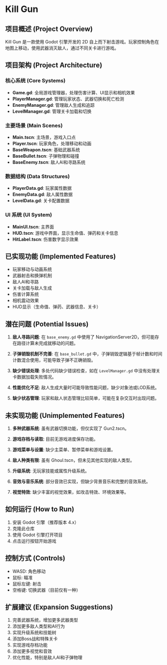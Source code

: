 # Kill Gun

## 项目概述 (Project Overview)

Kill Gun 是一款使用 Godot 引擎开发的 2D 自上而下射击游戏。玩家控制角色在地图上移动，使用武器消灭敌人，通过不同关卡进行游戏。

## 项目架构 (Project Architecture)

### 核心系统 (Core Systems)

- **Game.gd**: 全局游戏管理器，处理伤害计算、UI显示和相机效果
- **PlayerManager.gd**: 管理玩家状态、武器切换和死亡检测
- **EnemyManager.gd**: 管理敌人生成和追踪
- **LevelManager.gd**: 管理关卡加载和切换

### 主要场景 (Main Scenes)

- **Main.tscn**: 主场景，游戏入口点
- **Player.tscn**: 玩家角色，处理移动和动画
- **BaseWeapon.tscn**: 基础武器系统
- **BaseBullet.tscn**: 子弹物理和碰撞
- **BaseEnemy.tscn**: 敌人AI和寻路系统

### 数据结构 (Data Structures)

- **PlayerData.gd**: 玩家属性数据
- **EnemyData.gd**: 敌人属性数据
- **LevelData.gd**: 关卡配置数据

### UI 系统 (UI System)

- **MainUI.tscn**: 主界面
- **HUD.tscn**: 游戏中界面，显示生命值、弹药和关卡信息
- **HitLabel.tscn**: 伤害数字显示效果

## 已实现功能 (Implemented Features)

- 玩家移动与动画系统
- 武器射击和换弹机制
- 敌人AI和寻路
- 关卡加载与敌人生成
- 伤害计算系统
- 相机震动效果
- HUD显示（生命值、弹药、武器信息、关卡）

## 潜在问题 (Potential Issues)

1. **敌人寻路问题**: 在 `base_enemy.gd` 中使用了 NavigationServer2D，但可能存在路径计算未完成就移动的问题。

2. **子弹销毁机制不完善**: 在 `base_bullet.gd` 中，子弹销毁逻辑基于帧计数和时间计数混合使用，可能导致子弹不正确销毁。

3. **缺少错误处理**: 多处代码缺少错误检查，如在 `LevelManager.gd` 中没有处理关卡数据加载失败情况。

4. **性能优化不足**: 敌人生成大量时可能导致性能问题，缺少对象池或LOD系统。

5. **缺少状态管理**: 玩家和敌人状态管理比较简单，可能在复杂交互时出现问题。

## 未实现功能 (Unimplemented Features)

1. **多种武器系统**: 虽有武器切换功能，但仅实现了 Gun2.tscn。

2. **游戏存档与读取**: 目前无游戏进度保存功能。

3. **游戏菜单与设置**: 缺少主菜单、暂停菜单和游戏设置。

4. **敌人种类有限**: 虽有 Ghoul.tscn，但未见其他实现的敌人类型。

5. **升级系统**: 无玩家技能或属性升级系统。

6. **音效与音乐系统**: 部分音效已实现，但缺少背景音乐和完整的音效系统。

7. **视觉特效**: 缺少丰富的视觉效果，如攻击特效、环境效果等。

## 如何运行 (How to Run)

1. 安装 Godot 引擎（推荐版本 4.x）
2. 克隆此仓库
3. 使用 Godot 引擎打开项目
4. 点击运行按钮开始游戏

## 控制方式 (Controls)

- WASD: 角色移动
- 鼠标: 瞄准
- 鼠标左键: 射击
- 空格键: 切换武器（目前仅有一种）

## 扩展建议 (Expansion Suggestions)

1. 完善武器系统，增加更多武器类型
2. 添加更多敌人类型和AI行为
3. 实现升级系统和技能树
4. 添加Boss战和特殊关卡
5. 实现游戏存档功能
6. 添加更多视觉和音效
7. 优化性能，特别是敌人AI和子弹物理 